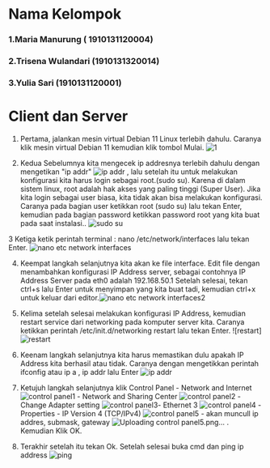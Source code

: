 # Nama Kelompok 
### 1.Maria Manurung ( 1910131120004)
### 2.Trisena Wulandari (1910131320014)
### 3.Yulia Sari (1910131120001)


# Client dan Server

1. Pertama, jalankan mesin virtual Debian 11 Linux terlebih dahulu. Caranya klik mesin virtual Debian 11 kemudian klik tombol Mulai.
![1](https://user-images.githubusercontent.com/112459285/197338096-d2dad838-dd93-4ab7-9165-790d07384ef5.png)

2. Kedua Sebelumnya kita mengecek ip addresnya terlebih dahulu dengan mengetikan "ip addr" ![ip addr](https://user-images.githubusercontent.com/112459285/197338298-d3adc2c0-f9c4-4896-9970-bc701caf49a4.png) , lalu setelah itu untuk melakukan konfigurasi kita harus login sebagai root.(sudo su). Karena di dalam sistem linux, root adalah hak akses yang paling tinggi (Super User). Jika kita login sebagai user biasa, kita tidak akan bisa melakukan konfigurasi. Caranya pada bagian user ketikkan root (sudo su) lalu tekan Enter, kemudian pada bagian password ketikkan password root yang kita buat pada saat instalasi..
![sudo su](https://user-images.githubusercontent.com/112459285/197338169-fd98950d-68de-42e2-aa3b-ee537c9fed00.png)

3 Ketiga ketik perintah terminal : nano /etc/network/interfaces lalu tekan Enter. ![nano etc network interfaces](https://user-images.githubusercontent.com/112459285/197338379-3f859d03-8d79-413b-bec6-8e4ed1758ecb.png)

4. Keempat langkah selanjutnya kita akan ke file interface. Edit file dengan menambahkan konfigurasi IP Address server, sebagai contohnya IP Address Server pada eth0 adalah 192.168.50.1 Setelah selesai, tekan ctrl+s lalu Enter untuk menyimpan yang kita buat tadi, kemudian ctrl+x untuk keluar dari editor.![nano etc network interfaces2](https://user-images.githubusercontent.com/112459285/197338583-8639edbc-7749-434b-aa17-2dedc2425340.png)

5. Kelima setelah selesai melakukan konfigurasi IP Address, kemudian restart service dari networking pada komputer server kita. Caranya ketikkan perintah /etc/init.d/networking restart lalu tekan Enter. ![restart]![restart](https://user-images.githubusercontent.com/112459285/197338879-4885980b-c9c0-49cc-a30e-73db14ec2c50.png)

6. Keenam langkah selanjutnya kita harus memastikan dulu apakah IP Address kita berhasil atau tidak. Caranya dengan mengetikkan perintah ifconfig atau ip a , ip addr lalu Enter ![ip addr](https://user-images.githubusercontent.com/112459285/197338867-a72dab93-fef2-422a-9e16-71e6fef68f9c.png)

7. Ketujuh langkah selanjutnya klik Control Panel  - Network and Internet ![control panel1](https://user-images.githubusercontent.com/112459285/197339231-3af3f497-9cc7-42e7-8b20-abd6dee93cf0.png) - Network and Sharing Center ![control panel2](https://user-images.githubusercontent.com/112459285/197339237-6a484b5a-a4bf-4d9a-bb2b-f2c0d70eb018.png) - Change Adapter setting ![control panel3](https://user-images.githubusercontent.com/112459285/197339245-86f352cb-871c-498f-8beb-350dd7ddb49f.png)- Ethernet 3 ![control panel4](https://user-images.githubusercontent.com/112459285/197339258-b80a81b1-d980-4650-bff7-93eb56f6a2e8.png) - Properties - IP Version 4 (TCP/IPv4) ![control panel5](https://user-images.githubusercontent.com/112459285/197339268-203accc5-213b-4ec7-89b6-90f5e1fd39c2.png) - akan muncull ip addres, submask, gateway ![Uploading control panel5.png…]() . Kemudian Klik OK.

8. Terakhir setelah itu tekan Ok. Setelah selesai buka cmd dan ping ip address ![ping](https://user-images.githubusercontent.com/112459285/197339347-93592222-8897-4faf-ab67-ed4b32d51f7e.png)

